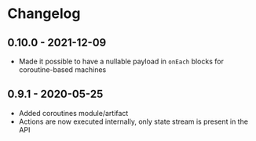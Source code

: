 # Changelog

## 0.10.0 - 2021-12-09
* Made it possible to have a nullable payload in `onEach` blocks for coroutine-based machines

## 0.9.1 - 2020-05-25

* Added coroutines module/artifact
* Actions are now executed internally, only state stream is present in the API
